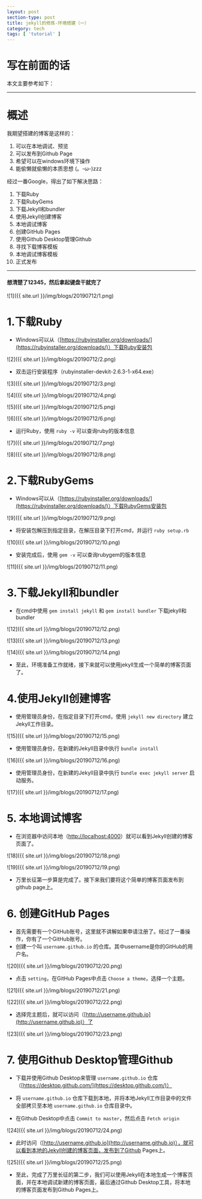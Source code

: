 ```yaml
---
layout: post
section-type: post
title: jekyll的修炼-环境搭建（一）
category: tech
tags: [ 'tutorial' ]
---
```


# 写在前面的话 #

本文主要参考如下：

----------

# 概述 #

我期望搭建的博客是这样的：

1. 可以在本地调试、预览
2. 可以发布到Github Page
3. 希望可以在windows环境下操作
4. 能偷懒就偷懒的本质思想 (。-ω-)zzz


经过一番Google，得出了如下解决思路：

1. 下载Ruby
2. 下载RubyGems
3. 下载Jekyll和bundler
4. 使用Jekyll创建博客
5. 本地调试博客
6. 创建GitHub Pages
7. 使用Github Desktop管理Github
8. 寻找下载博客模板
9. 本地调试博客模板
10. 正式发布


----------

#### 想清楚了12345，然后拿起键盘干就完了 ####

![1]({{ site.url }}/img/blogs/20190712/1.png)

# 1.下载Ruby #

- Windows可以从（[https://rubyinstaller.org/downloads/](https://rubyinstaller.org/downloads/)）下载Ruby安装包

![2]({{ site.url }}/img/blogs/20190712/2.png)

- 双击运行安装程序（rubyinstaller-devkit-2.6.3-1-x64.exe）

![3]({{ site.url }}/img/blogs/20190712/3.png)

![4]({{ site.url }}/img/blogs/20190712/4.png)

![5]({{ site.url }}/img/blogs/20190712/5.png)

![6]({{ site.url }}/img/blogs/20190712/6.png)

- 运行Ruby，使用 `ruby -v` 可以查询ruby的版本信息

![7]({{ site.url }}/img/blogs/20190712/7.png)

![8]({{ site.url }}/img/blogs/20190712/8.png)

# 2.下载RubyGems #

- Windows可以从（[https://rubyinstaller.org/downloads/](https://rubyinstaller.org/downloads/)）下载RubyGems安装包

![9]({{ site.url }}/img/blogs/20190712/9.png)

- 将安装包解压到指定目录，在解压目录下打开cmd，并运行 `ruby setup.rb`

![10]({{ site.url }}/img/blogs/20190712/10.png)

- 安装完成后，使用 `gem -v` 可以查询rubygem的版本信息

![11]({{ site.url }}/img/blogs/20190712/11.png)

# 3.下载Jekyll和bundler #

- 在cmd中使用 `gem install jekyll` 和 `gem install bundler` 下载jekyll和bundler

![12]({{ site.url }}/img/blogs/20190712/12.png)

![13]({{ site.url }}/img/blogs/20190712/13.png)

![14]({{ site.url }}/img/blogs/20190712/14.png)

- 至此，环境准备工作就绪，接下来就可以使用jekyll生成一个简单的博客页面了。

# 4.使用Jekyll创建博客 #

- 使用管理员身份，在指定目录下打开cmd，使用 `jekyll new directory` 建立Jekyll工作目录。

![15]({{ site.url }}/img/blogs/20190712/15.png)

- 使用管理员身份，在新建的Jekyll目录中执行 `bundle install`

![16]({{ site.url }}/img/blogs/20190712/16.png)

- 使用管理员身份，在新建的Jekyll目录中执行 `bundle exec jekyll server` 启动服务。

![17]({{ site.url }}/img/blogs/20190712/17.png)

# 5. 本地调试博客 #

- 在浏览器中访问本地（[http://localhost:4000](http://localhost:4000)）就可以看到Jekyll创建的博客页面了。

![18]({{ site.url }}/img/blogs/20190712/18.png)

![19]({{ site.url }}/img/blogs/20190712/19.png)

- 万里长征第一步算是完成了。接下来我们要将这个简单的博客页面发布到github page上。

# 6. 创建GitHub Pages #

- 首先需要有一个GitHub账号，这里就不讲解如果申请注册了。经过了一番操作，你有了一个GitHub账号。
- 创建一个叫 `username.github.io` 的仓库。其中username是你的GitHub的用户名。

![20]({{ site.url }}/img/blogs/20190712/20.png)

- 点击 `setting`，在GitHub Pages中点击 `Choose a theme`，选择一个主题。

![21]({{ site.url }}/img/blogs/20190712/21.png)

![22]({{ site.url }}/img/blogs/20190712/22.png)

- 选择完主题后，就可以访问（[http://username.github.io](http://username.github.io)）了

![23]({{ site.url }}/img/blogs/20190712/23.png)

# 7. 使用Github Desktop管理Github #


- 下载并使用Github Desktop来管理 `username.github.io` 仓库（[https://desktop.github.com/](https://desktop.github.com/)）

- 将 `username.github.io` 仓库下载到本地，并将本地Jekyll工作目录中的文件全部拷贝至本地 `username.github.io` 仓库目录中。

- 在Github Desktop中点击 `Commit to master`，然后点击 `Fetch origin`

![24]({{ site.url }}/img/blogs/20190712/24.png)

- 此时访问（[http://username.github.io](http://username.github.io)），就可以看到本地的Jekyll创建的博客页面，发布到了Github Pages上。

![25]({{ site.url }}/img/blogs/20190712/25.png)

- 至此，完成了万里长征的第二步，我们可以使用Jekyll在本地生成一个博客页面，并在本地调试新建的博客页面，最后通过Github Desktop工具，将本地的博客页面发布到Github Pages上。